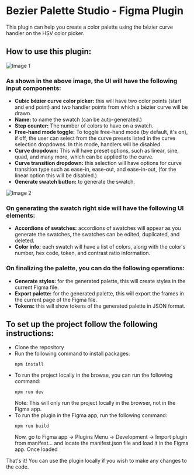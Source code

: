# Bezier Palette Studio - Figma Plugin

This plugin can help you create a color palette using the bézier curve handler on the HSV color picker.

## How to use this plugin:

![Image 1](https://github.com/user-attachments/assets/d0e68fa6-7cfd-4f9f-ab47-13b179a5f8e0)
### As shown in the above image, the UI will have the following input components:
- **Cubic bézier curve color picker:** this will have two color points (start and end point) and two handler points from which a bézier curve will be drawn.
- **Name:** to name the swatch (can be auto-generated.)
- **Step counter:** The number of colors to have on a swatch.
- **Free-hand mode toggle:** To toggle free-hand mode (by default, it's on), if off, the user can select from the curve presets listed in the curve selection dropdowns. In this mode, handlers will be disabled.
- **Curve dropdown:** This will have preset options, such as linear, sine, quad, and many more, which can be applied to the curve.
- **Curve transition dropdown:** this selection will have options for curve transition type such as ease-in, ease-out, and ease-in-out, (for the linear option this will be disabled.)
- **Generate swatch button:** to generate the swatch.

![Image 2](https://github.com/user-attachments/assets/5153c2b7-8a52-4257-9461-dad018ea1c81)
### On generating the swatch right side will have the following UI elements:
- **Accordions of swatches:** accordions of swatches will appear as you generate the swatches, the swatches can be edited, duplicated, and deleted.
- **Color info:** each swatch will have a list of colors, along with the color's number, hex code, token, and contrast ratio information.

### On finalizing the palette, you can do the following operations:
- **Generate styles:** for the generated palette, this will create styles in the current Figma file.
- **Export palette:** for the generated palette, this will export the frames in the current page of the Figma file.
- **Tokens:** this will show tokens of the generated palette in JSON format.

## To set up the project follow the following instructions:

- Clone the repository
- Run the following command to install packages:
  ```
  npm install
  ```
- To run the project locally in the browse, you can run the following command:
  ```
  npm run dev
  ```
  Note: This will only run the project locally in the browser, not in the Figma app.
- To run the plugin in the Figma app, run the following command:
  ```
  npm run build
  ```
  Now, go to Figma app -> Plugins Menu -> Development -> Import plugin from manifest... and locate the manifest.json file and load it in the Figma app. Once loaded
  
That's it! You can use the plugin locally if you wish to make any changes to the code.
